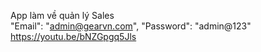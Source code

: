 App làm về quản lý Sales    
"Email": "admin@gearvn.com",
"Password": "admin@123"
https://youtu.be/bNZGpgq5Jls
